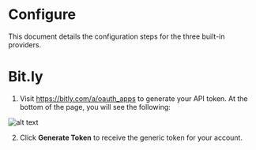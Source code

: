 Configure
======

This document details the configuration steps for the three built-in providers.

Bit.ly
======

1. Visit https://bitly.com/a/oauth_apps to generate your API token. At the bottom of the page, you will see the following:

![alt text](https://github.com/snewman205/docs/images/bitly_token_gen.png "Bit.ly API token generation")

2. Click **Generate Token** to receive the generic token for your account. 
